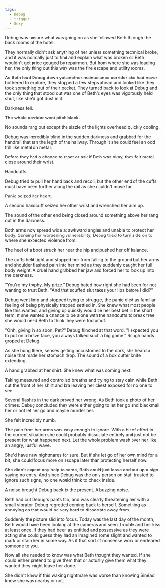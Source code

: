 ```yaml
---
tags:
  - Debug
  - trigger
  - Sexy
---
```

Debug was unsure what was going on as she followed Beth through the back rooms of the hotel. 

They normally didn't ask anything of her unless something technical broke, and it was normally just to find and explain what was broken so Beth wouldn't get price gouged by repairmen. But from where she was leading her, the only thing out this way was the fire escape and utility rooms.

As Beth lead Debug down yet another maintenance corridor she had never bothered to explore, they stopped a few steps ahead and looked like they took something out of their pocket. They turned back to look at Debug and the only thing that stood out was one of Beth's eyes was vigorously held shut, like she'd got dust in it.

Darkness fell.

The whole corridor went pitch black.

No sounds rang out except the sizzle of the lights overhead quickly cooling.

Debug was incredibly blind in the sudden darkness and grabbed for the handrail that ran the legth of the hallway. Through it she could feel an odd trill like metal on metal.

Before they had a chance to react or ask if Beth was okay, they felt metal close around their wrist.

Handcuffs.

Debug tried to pull her hand back and recoil, but the other end of the cuffs must have been further along the rail as she couldn't move far.

Panic seized her heart.

A second handcuff seized her other wrist and wrenched her arm up.

The sound of the other end being closed around something above her rang out in the darkness.

Both arms now spread wide at awkward angles and unable to protect her body. Sensing her worsening vulnerability, Debug tried to turn side on to where she expected violence from.

The heel of a boot struck her near the hip and pushed her off balance.

The cuffs held tight and stopped her from falling to the ground but her arms and shoulder flashed pain into her mind as they suddenly caught her full body weight. A cruel hand grabbed her jaw and forced her to look up into the darkness. 

"You're my trophy. My prize." Debug hated how right she had been for not wanting to trust Beth. "And that scuffed slut takes your lips before I did?"

Debug went limp and stopped trying to struggle, the panic died as familiar feeling of being physically trapped settled in. She knew what most people like this wanted, and giving up quickly would be her best bet in the short term. If she wanted a chance to be alone with the handcuffs to break free she would need Beth to think they were foolproof.

"Ohh, giving in so soon, Pet?" Debug flinched at that word. "I expected you to put on a brave face, you always talked such a big game." Rough hands groped at Debug.

As she hung there, senses getting accustomed to the dark, she heard a noise that made her stomach drop. The sound of a box cutter knife extending.

A hand grabbed at her shirt. She knew what was coming next.

Taking measured and controlled breaths and trying to stay calm while Beth cut the front of her shirt and bra leaving her chest exposed for no one to see.

Several flashes in the dark proved her wrong. As Beth took a photo of her crimes. Debug concluded they were either going to let her go and blackmail her or not let her go and maybe murder her. 

She felt incredibly numb.

The pain from her arms was easy enough to ignore. With a bit of effort in the current situation she could probably dissociate entirely and just not be present for what happened next. Let the whole problem wash over her like an angry, lustful wave.

She'd have new nightmares for sure. But if she let go of her own mind for a bit, she could focus more on escape later than protecting herself now.

She didn't expect any help to come, Beth could just leave and put up a sign saying no entry. And since Debug was the only person on staff trusted to ignore such signs, no one would think to check inside.

A noise brought Debug back to the present. A buzzing noise.

Beth had cut Debug's pants too, and was clearly threatening her with a small vibrator. Debug regretted coming back to herself. Something as annoying as that would be very hard to dissociate away from.

Suddenly the picture slid into focus. Today was the last day of the month, Beth would have been looking at the cameras and seen Trouble and her kiss at least once. If they had been as entitled and possessive as they were acting she could guess they had an imagined some slight and wanted to mark or stain her in some way. As if that sort of nonsense work or endeared someone to you.

Now all she needed to know was what Beth thought they wanted. If she could either pretend to give them that or actually give them what they wanted they might leave her alone.

She didn't know if this waking nightmare was worse than knowing Sinéad knew she was nearby or not.